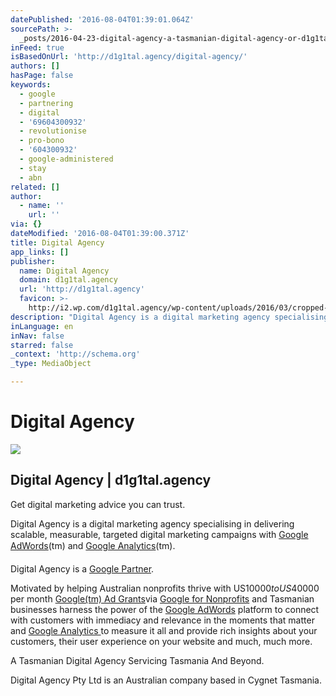 ```yaml
---
datePublished: '2016-08-04T01:39:01.064Z'
sourcePath: >-
  _posts/2016-04-23-digital-agency-a-tasmanian-digital-agency-or-d1g1talagency.md
inFeed: true
isBasedOnUrl: 'http://d1g1tal.agency/digital-agency/'
authors: []
hasPage: false
keywords:
  - google
  - partnering
  - digital
  - '69604300932'
  - revolutionise
  - pro-bono
  - '604300932'
  - google-administered
  - stay
  - abn
related: []
author:
  - name: ''
    url: ''
via: {}
dateModified: '2016-08-04T01:39:00.371Z'
title: Digital Agency
app_links: []
publisher:
  name: Digital Agency
  domain: d1g1tal.agency
  url: 'http://d1g1tal.agency'
  favicon: >-
    http://i2.wp.com/d1g1tal.agency/wp-content/uploads/2016/03/cropped-digital-agency-logo-blue-1.png?fit=192%2C192
description: "Digital Agency is a digital marketing agency specialising in delivering scalable, measurable, targeted digital marketing campaigns with Google AdWords™ and Google Analytics\x99™."
inLanguage: en
inNav: false
starred: false
_context: 'http://schema.org'
_type: MediaObject

---
```

# Digital Agency

<article style=""><img src="https://s3-us-west-2.amazonaws.com/the-grid-img/p/1049c986f8e830ff60fad0035ca836bf4d376966.png" /><h1>Digital Agency | d1g1tal.agency</h1><p>Get digital marketing advice you can trust.</p></article>

Digital Agency is a digital marketing agency specialising in delivering scalable, measurable, targeted digital marketing campaigns with [Google AdWords][0](tm) and [Google Analytics][1](tm).

Digital Agency is a [Google Partner][2].

Motivated by helping Australian nonprofits thrive with US$10000 to US$40000 per month [Google(tm) Ad Grants][3]via [Google for Nonprofits][4] and Tasmanian businesses harness the power of the [Google AdWords][0] platform to connect with customers with immediacy and relevance in the moments that matter and [Google Analytics ][1]to measure it all and provide rich insights about your customers, their user experience on your website and much, much more.

A Tasmanian Digital Agency Servicing Tasmania And Beyond.

Digital Agency Pty Ltd is an Australian company based in Cygnet Tasmania.

[0]: https://www.google.com.au/adwords/
[1]: http://google.com/analytics
[2]: https://www.google.com/partners/#a_profile;idtf=3184384698;locn=Tasmania,%20Australia;qury=Digital%20Agency
[3]: https://www.google.com.au/grants/
[4]: https://www.google.com.au/nonprofits/